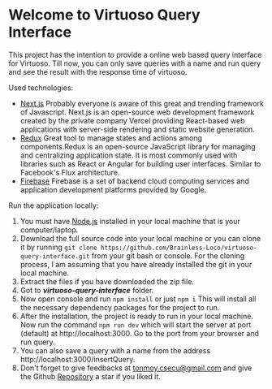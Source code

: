 # Welcome to Virtuoso Query Interface
This project has the intention to provide a online web based query interface for Virtuoso. Till now, you can only save queries with a name and run query and see the result with the response time of virtuoso.

Used technologies:
-  [Next.js](https://nextjs.org/) 
Probably everyone is aware of this great and trending framework of Javascript. Next.js is an open-source web development framework created by the private company Vercel providing React-based web applications with server-side rendering and static website generation.
- [Redux](https://redux.js.org/)
Great tool to manage states and actions among components.Redux is an open-source JavaScript library for managing and centralizing application state. It is most commonly used with libraries such as React or Angular for building user interfaces. Similar to Facebook's Flux architecture.
- [Firebase](https://firebase.google.com/)
Firebase is a set of backend cloud computing services and application development platforms provided by Google.

Run the application locally:
1. You must have [Node.js](https://nodejs.org/en) installed in your local machine that is your computer/laptop.
2. Download the full source code into your local machine or you can clone it by running 
`git clone https://github.com/Brainless-Loco/virtuoso-query-interface.git`
from your git bash or console. For the cloning process, I am assuming that you have already installed the git in your local machine.
3. Extract the files if you have downloaded the zip file.
4. Got to ***virtuoso-query-interface*** folder.
5. Now open console and run
		`npm install`
		or just
		`npm i`
		This will install all the necessary dependency packages for the project to run.
6. After the installation, the project is ready to run in your local machine. Now run the command
`npm run dev`
which will start the server at port (default) at http://localhost:3000. Go to the port from your browser and run query.
7. You can also save a query with a name from the address http://localhost:3000/insertQuery.
8. Don't forget to give feedbacks at tonmoy.csecu@gmail.com and give the Github [Repository](https://github.com/Brainless-Loco/virtuoso-query-interface) a star if you liked it.